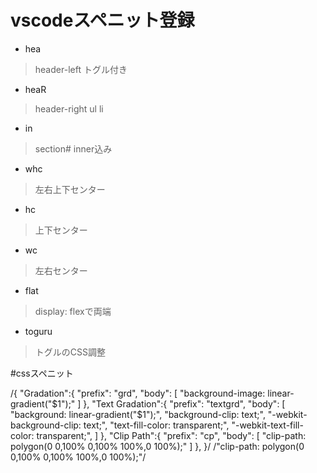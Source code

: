 # vscodeスペニット登録
- hea
>header-left トグル付き
- heaR
>header-right ul li
- in
>section#  inner込み
- whc
>左右上下センター
- hc
>上下センター
- wc
>左右センター
- flat
>display: flexで両端
- toguru
>トグルのCSS調整

#cssスペニット

/{
	"Gradation":{
		"prefix": "grd",
		"body": [
			"background-image: linear-gradient(\"$1\");"
		]
	},
	"Text Gradation":{
		"prefix": "textgrd",
		"body": [
			"background: linear-gradient(\"$1\");",
			"background-clip: text;",
			"-webkit-background-clip: text;",
			"text-fill-color: transparent;",
			"-webkit-text-fill-color: transparent;",
		]
	},
	"Clip Path":{
		"prefix": "cp",
		"body": [
			"clip-path: polygon(0 0,100% 0,100% 100%,0 100%);"
		]
	},
}/
/"clip-path: polygon(0 0,100% 0,100% 100%,0 100%);"/
